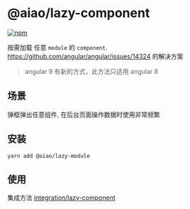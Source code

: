 # @aiao/lazy-component

[![npm][shields-lazy-component]][npm-lazy-component]

按需加载 任意 `module` 的 `component`. https://github.com/angular/angular/issues/14324 的解决方案

> angular 9 有新的方式，此方法只适用 angular 8

## 场景

弹框弹出任意组件, 在后台页面操作数据时使用非常频繁

## 安装

```console
yarn add @aiao/lazy-module
```

## 使用

集成方法 [integration/lazy-component](/integration/lazy-component)

[shields-lazy-component]: https://img.shields.io/npm/v/@aiao/lazy-component?label=&style=flat-square
[npm-lazy-component]: https://www.npmjs.com/@aiao/lazy-component
